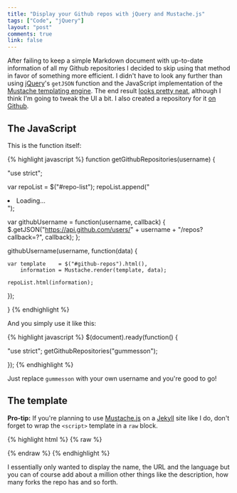 ```yaml
---
title: "Display your Github repos with jQuery and Mustache.js"
tags: ["Code", "jQuery"]
layout: "post"
comments: true
link: false
---
```


After failing to keep a simple Markdown document with up-to-date information of
all my Github repositories I decided to skip using that method in favor of
something more efficient. I didn't have to look any further than using
[jQuery](http://jquery.com/)'s `getJSON` function and the JavaScript
implementation of the [Mustache templating engine](http://mustache.github.com/).
The end result [looks pretty neat](/experiments/repos), although I think I'm
going to tweak the UI a bit. I also created a repository for it [on
Github](https://github.com/gummesson/repos.js).

## The JavaScript

This is the function itself:

{% highlight javascript %}
function getGithubRepositories(username) {

  "use strict";

  var repoList = $("#repo-list");
  repoList.append("<li>Loading...</li>");

  var githubUsername = function(username, callback) {
    $.getJSON("https://api.github.com/users/" + username + "/repos?callback=?",
    callback);
  };

  githubUsername(username, function(data) {

    var template    = $("#github-repos").html(),
        information = Mustache.render(template, data);

    repoList.html(information);

  });

}
{% endhighlight %}

And you simply use it like this:

{% highlight javascript %}
$(document).ready(function() {

  "use strict";
  getGithubRepositories("gummesson");

});
{% endhighlight %}

Just replace `gummesson` with your own username and you're good to go!

## The template

**Pro-tip:** If you're planning to use
[Mustache.js](https://github.com/janl/mustache.js) on
a [Jekyll](http://jekyllrb.com/) site like I do, don't forget to wrap the
`<script>` template in a `raw` block.

{% highlight html %}
{% raw %}
<ul id="repo-list">
  <script id="github-repos" type="text/template">
    {{#data}}
      <li>
        <a href="{{html_url}}" title="{{name}}" alt="{{name}}">
          {{name}}
        </a>
        {{#language}}
          <em>({{language}})</em>
        {{/language}}
      </li>
    {{/data}}
  </script>
</ul>
{% endraw %}
{% endhighlight %}

I essentially only wanted to display the name, the URL and the language but you
can of course add about a million other things like the description, how many
forks the repo has and so forth.
